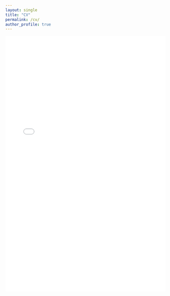 ```yaml
---
layout: single
title: "CV"
permalink: /cv/
author_profile: true
---
```


<iframe src="/portfolio/files/Resume_Xiaomai_Mia_Hu.pdf" width="100%" height="800px" style="border: none;">
    This browser does not support PDFs. Please download the PDF to view it: <a href="/portfolio/files/Resume_Xiaomai_Mia_Hu.pdf">Download PDF</a>
</iframe>


